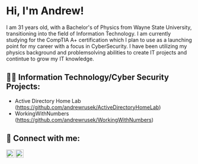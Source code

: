 <h1>Hi, I'm Andrew! </h1>

I am 31 years old, with a Bachelor's of Physics from Wayne State University, transitioning into the field of Information Technology.  I am currently studying for the CompTIA A+ certification which I plan to use as a launching point for my career with a focus in CyberSecurity. I have been utilizing my physics background and problemsolving abilities to create IT projects and contintue to grow my IT knowledge.


<h2>👨‍💻 Information Technology/Cyber Security Projects:</h2>


  - Active Directory Home Lab (https://github.com/andrewrusek/ActiveDirectoryHomeLab)
  - WorkingWithNumbers (https://github.com/andrewrusek/WorkingWithNumbers)


<h2> 🤳 Connect with me:</h2>


[<img align="left" alt=" | Twitter" width="22px" src="https://cdn.jsdelivr.net/npm/simple-icons@v3/icons/twitter.svg" />][twitter]
[<img align="left" alt=" | LinkedIn" width="22px" src="https://cdn.jsdelivr.net/npm/simple-icons@v3/icons/linkedin.svg" />][linkedin]


[twitter]: https://twitter.com/
[indeed]: https://indeed.com/
[linkedin]: https://linkedin.com/in/

<!--


- 🔭 I’m currently working on ...
- 🌱 I’m currently learning ...
- 👯 I’m looking to collaborate on ...
- 🤔 I’m looking for help with ...
- 💬 Ask me about ...
- 📫 How to reach me: ...
- 😄 Pronouns: ...
- ⚡ Fun fact: ...
-->
